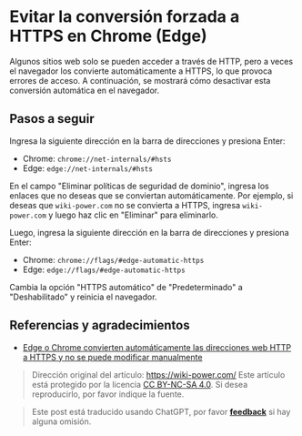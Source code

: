 # Evitar la conversión forzada a HTTPS en Chrome (Edge)

Algunos sitios web solo se pueden acceder a través de HTTP, pero a veces el navegador los convierte automáticamente a HTTPS, lo que provoca errores de acceso. A continuación, se mostrará cómo desactivar esta conversión automática en el navegador.

## Pasos a seguir

Ingresa la siguiente dirección en la barra de direcciones y presiona Enter:

- Chrome: `chrome://net-internals/#hsts`
- Edge: `edge://net-internals/#hsts`

En el campo "Eliminar políticas de seguridad de dominio", ingresa los enlaces que no deseas que se conviertan automáticamente. Por ejemplo, si deseas que `wiki-power.com` no se convierta a HTTPS, ingresa `wiki-power.com` y luego haz clic en "Eliminar" para eliminarlo.

Luego, ingresa la siguiente dirección en la barra de direcciones y presiona Enter:

- Chrome: `chrome://flags/#edge-automatic-https`
- Edge: `edge://flags/#edge-automatic-https`

Cambia la opción "HTTPS automático" de "Predeterminado" a "Deshabilitado" y reinicia el navegador.

## Referencias y agradecimientos

- [Edge o Chrome convierten automáticamente las direcciones web HTTP a HTTPS y no se puede modificar manualmente](https://blog.csdn.net/Thinker001/article/details/117717690)

> Dirección original del artículo: <https://wiki-power.com/>
> Este artículo está protegido por la licencia [CC BY-NC-SA 4.0](https://creativecommons.org/licenses/by/4.0/deed.zh). Si desea reproducirlo, por favor indique la fuente.

> Este post está traducido usando ChatGPT, por favor [**feedback**](https://github.com/linyuxuanlin/Wiki_MkDocs/issues/new) si hay alguna omisión.